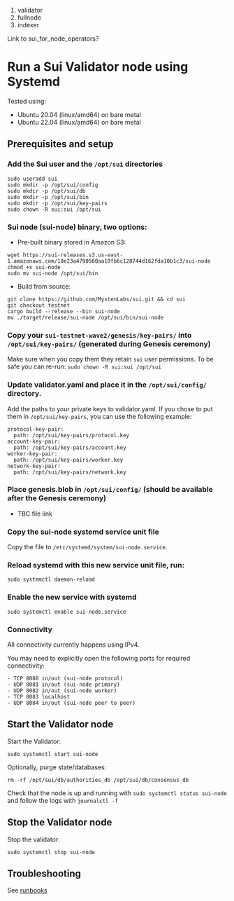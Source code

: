 

1. validator
2. fullnode
3. indexer


Link to sui_for_node_operators?



# Run a Sui Validator node using Systemd

Tested using:
- Ubuntu 20.04 (linux/amd64) on bare metal
- Ubuntu 22.04 (linux/amd64) on bare metal


## Prerequisites and setup


### Add the Sui user and the `/opt/sui` directories

```shell
sudo useradd sui
sudo mkdir -p /opt/sui/config
sudo mkdir -p /opt/sui/db
sudo mkdir -p /opt/sui/bin
sudo mkdir -p /opt/sui/key-pairs
sudo chown -R sui:sui /opt/sui
```

### Sui node (sui-node) binary, two options:
    
- Pre-built binary stored in Amazon S3:
        
```shell
wget https://sui-releases.s3.us-east-1.amazonaws.com/18e23a4790560aa10fb6c128744d162fda10b1c3/sui-node
chmod +x sui-node
sudo mv sui-node /opt/sui/bin
```

- Build from source:

```shell
git clone https://github.com/MystenLabs/sui.git && cd sui
git checkout testnet
cargo build --release --bin sui-node
mv ./target/release/sui-node /opt/sui/bin/sui-node
```

### Copy your `sui-testnet-wave2/genesis/key-pairs/` into `/opt/sui/key-pairs/` (generated during Genesis ceremony)

Make sure when you copy them they retain `sui` user permissions. To be safe you can re-run: `sudo chown -R sui:sui /opt/sui`

### Update validator.yaml and place it in the `/opt/sui/config/` directory.

Add the paths to your private keys to validator.yaml. If you chose to put them in `/opt/sui/key-pairs`, you can use the following example: 

```
protocol-key-pair: 
  path: /opt/sui/key-pairs/protocol.key
account-key-pair: 
  path: /opt/sui/key-pairs/account.key
worker-key-pair: 
  path: /opt/sui/key-pairs/worker.key
network-key-pair: 
  path: /opt/sui/key-pairs/network.key
```

### Place genesis.blob in `/opt/sui/config/` (should be available after the Genesis ceremony)

- TBC file link

### Copy the sui-node systemd service unit file 

Copy the file to `/etc/systemd/system/sui-node.service`.

### Reload systemd with this new service unit file, run:

```shell
sudo systemctl daemon-reload
```

### Enable the new service with systemd

```shell
sudo systemctl enable sui-node.service
```

### Connectivity

All connectivity currently happens using IPv4.

You may need to explicitly open the following ports for required connectivity:

```
- TCP 8080 in/out (sui-node protocol)
- UDP 8081 in/out (sui-node primary)
- UDP 8082 in/out (sui-node worker)
- TCP 8083 localhost
- UDP 8084 in/out (sui-node peer to peer)
```

## Start the Validator node

Start the Validator:

```shell
sudo systemctl start sui-node
```

Optionally, purge state/databases:

```shell
rm -rf /opt/sui/db/authorities_db /opt/sui/db/consensus_db
```

Check that the node is up and running with `sudo systemctl status sui-node` and follow the logs with `journalctl -f`

## Stop the Validator node

Stop the validator:
```shell
sudo systemctl stop sui-node
```

## Troubleshooting

See [runbooks](../sui_for_node_operators.md)
